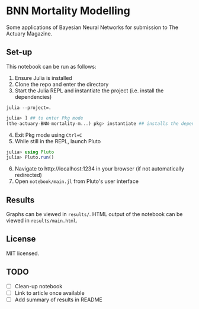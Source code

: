 # BNN Mortality Modelling
Some applications of Bayesian Neural Networks for submission to The Actuary Magazine.

## Set-up
This notebook can be run as follows:
1. Ensure Julia is installed
2. Clone the repo and enter the directory
3. Start the Julia REPL and instantiate the project (i.e. install the dependencies)
```
julia --project=.
```
```julia
julia> ] ## to enter Pkg mode
(the-actuary-BNN-mortality-m...) pkg> instantiate ## installs the dependencies
```
4. Exit Pkg mode using `Ctrl+C`
5. While still in the REPL, launch Pluto
```julia
julia> using Pluto
julia> Pluto.run()
```
6. Navigate to http://localhost:1234 in your browser (if not automatically redirected)
7. Open `notebook/main.jl` from Pluto's user interface

## Results
Graphs can be viewed in `results/`. HTML output of the notebook can be viewed in `results/main.html`.

## License
MIT licensed.

## TODO
- [ ] Clean-up notebook
- [ ] Link to article once available
- [ ] Add summary of results in README
